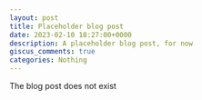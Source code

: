 ```yaml
---
layout: post
title: Placeholder blog post
date: 2023-02-10 18:27:00+0000
description: A placeholder blog post, for now
giscus_comments: true
categories: Nothing
---
```


The blog post does not exist
